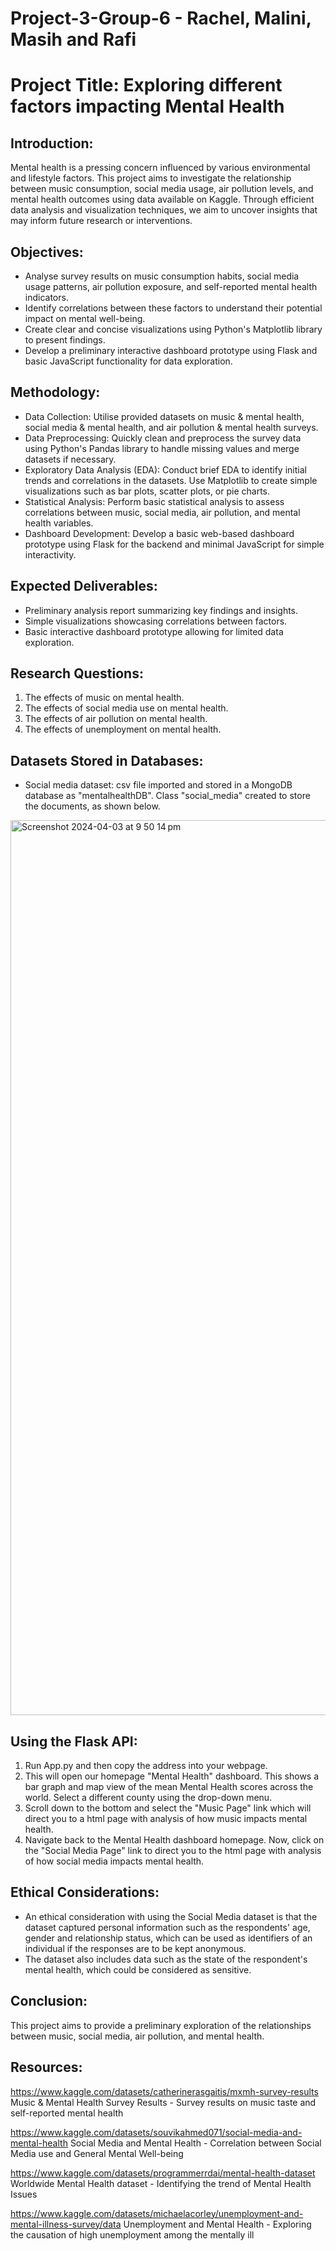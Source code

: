 # Project-3-Group-6 - Rachel, Malini, Masih and Rafi

# Project Title: Exploring different factors impacting Mental Health

## Introduction:
Mental health is a pressing concern influenced by various environmental and lifestyle factors. This project aims to investigate the relationship between music consumption, social media usage, air pollution levels, and mental health outcomes using data available on Kaggle. Through efficient data analysis and visualization techniques, we aim to uncover insights that may inform future research or interventions.

## Objectives:
- Analyse survey results on music consumption habits, social media usage patterns, air pollution exposure, and self-reported mental health indicators.
- Identify correlations between these factors to understand their potential impact on mental well-being.
- Create clear and concise visualizations using Python's Matplotlib library to present findings.
- Develop a preliminary interactive dashboard prototype using Flask and basic JavaScript functionality for data exploration.

## Methodology:
- Data Collection: Utilise provided datasets on music & mental health, social media & mental health, and air pollution & mental health surveys.
- Data Preprocessing: Quickly clean and preprocess the survey data using Python's Pandas library to handle missing values and merge datasets if necessary.
- Exploratory Data Analysis (EDA): Conduct brief EDA to identify initial trends and correlations in the datasets. Use Matplotlib to create simple visualizations such as bar plots, scatter plots, or pie charts.
- Statistical Analysis: Perform basic statistical analysis to assess correlations between music, social media, air pollution, and mental health variables.
- Dashboard Development: Develop a basic web-based dashboard prototype using Flask for the backend and minimal JavaScript for simple interactivity.

## Expected Deliverables:
- Preliminary analysis report summarizing key findings and insights.
- Simple visualizations showcasing correlations between factors.
- Basic interactive dashboard prototype allowing for limited data exploration.

## Research Questions:
1. The effects of music on mental health.
2. The effects of social media use on mental health.
3. The effects of air pollution on mental health.
4. The effects of unemployment on mental health.

## Datasets Stored in Databases:
- Social media dataset: csv file imported and stored in a MongoDB database as "mentalhealthDB". Class "social_media" created to store the documents, as shown below.
<img width="1432" alt="Screenshot 2024-04-03 at 9 50 14 pm" src="https://github.com/rachj14/Project-3-Group-6/assets/151903302/faefa0b1-b5f2-4dea-8c33-4e9bb9be59d3">

## Using the Flask API:
1. Run App.py and then copy the address into your webpage.
2. This will open our homepage "Mental Health" dashboard. This shows a bar graph and map view of the mean Mental Health scores across the world. Select a different county using the drop-down menu.
3. Scroll down to the bottom and select the "Music Page" link which will direct you to a html page with analysis of how music impacts mental health.
4. Navigate back to the Mental Health dashboard homepage. Now, click on the "Social Media Page" link to direct you to the html page with analysis of how social media impacts mental health.

## Ethical Considerations:
- An ethical consideration with using the Social Media dataset is that the dataset captured personal information such as the respondents' age, gender and relationship status, which can be used as identifiers of an individual if the responses are to be kept anonymous.
- The dataset also includes data such as the state of the respondent's mental health, which could be considered as sensitive.

## Conclusion:
This project aims to provide a preliminary exploration of the relationships between music, social media, air pollution, and mental health.  

## Resources:
https://www.kaggle.com/datasets/catherinerasgaitis/mxmh-survey-results
Music & Mental Health Survey Results - 
Survey results on music taste and self-reported mental health

https://www.kaggle.com/datasets/souvikahmed071/social-media-and-mental-health
Social Media and Mental Health - 
Correlation between Social Media use and General Mental Well-being

https://www.kaggle.com/datasets/programmerrdai/mental-health-dataset
Worldwide Mental Health dataset - 
Identifying the trend of Mental Health Issues 

https://www.kaggle.com/datasets/michaelacorley/unemployment-and-mental-illness-survey/data
Unemployment and Mental Health - 
Exploring the causation of high unemployment among the mentally ill

